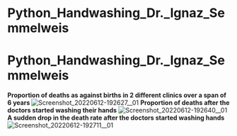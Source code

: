 # Python_Handwashing_Dr._Ignaz_Semmelweis
# Python_Handwashing_Dr._Ignaz_Semmelweis
<b>Proportion of deaths as against births in 2 different clinics over a span of 6 years </b>
![Screenshot_20220612-192627__01](https://user-images.githubusercontent.com/64611037/173237125-b13c1e7a-e6d5-4d4a-b6d8-6dc49402edef.jpg)
<b>Proportion of deaths after the doctors started washing their hands</b>
![Screenshot_20220612-192640__01](https://user-images.githubusercontent.com/64611037/173237128-02889ca6-8373-4dac-aa7e-f8b048e0d05b.jpg)
<b>A sudden drop in the death rate after the doctors started washing hands</b>
![Screenshot_20220612-192711__01](https://user-images.githubusercontent.com/64611037/173237130-4b293ba2-a8b2-41a2-a478-79de4f497ca9.jpg)

